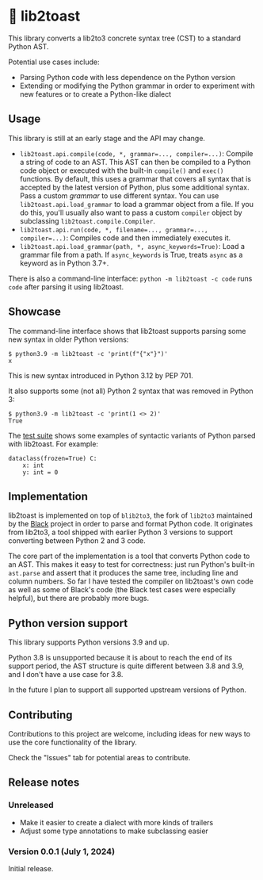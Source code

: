 # 🍞 lib2toast

This library converts a lib2to3 concrete syntax tree (CST) to a
standard Python AST.

Potential use cases include:

- Parsing Python code with less dependence on the Python version
- Extending or modifying the Python grammar in order to experiment
  with new features or to create a Python-like dialect

## Usage

This library is still at an early stage and the API may change.

- `lib2toast.api.compile(code, *, grammar=..., compiler=...)`: Compile
  a string of code to an AST. This AST can then be compiled to a Python
  code object or executed with the built-in `compile()` and `exec()` functions.
  By default, this uses a grammar that covers all syntax that is accepted
  by the latest version of Python, plus some additional syntax. Pass a custom
  _grammar_ to use different syntax. You can use `lib2toast.api.load_grammar` to
  load a grammar object from a file. If you do this, you'll usually also want
  to pass a custom `compiler` object by subclassing `lib2toast.compile.Compiler`.
- `lib2toast.api.run(code, *, filename=..., grammar=..., compiler=...)`: Compiles
  code and then immediately executes it.
- `lib2toast.api.load_grammar(path, *, async_keywords=True)`: Load a grammar
  file from a path. If `async_keywords` is True, treats `async` as a keyword
  as in Python 3.7+.

There is also a command-line interface: `python -m lib2toast -c code` runs
`code` after parsing it using lib2toast.

## Showcase

The command-line interface shows that lib2toast supports parsing some new syntax
in older Python versions:

```
$ python3.9 -m lib2toast -c 'print(f"{"x"}")'
x
```

This is new syntax introduced in Python 3.12 by PEP 701.

It also supports some (not all) Python 2 syntax that was removed in Python 3:

```
$ python3.9 -m lib2toast -c 'print(1 <> 2)'
True
```

The [test suite](./tests/test_custom_grammar.py) shows some examples of syntactic
variants of Python parsed with lib2toast. For example:

```
dataclass(frozen=True) C:
    x: int
    y: int = 0
```

## Implementation

lib2toast is implemented on top of `blib2to3`, the fork of `lib2to3` maintained
by the [Black](https://github.com/psf/black) project in order to parse and format
Python code. It originates from lib2to3, a tool shipped with earlier Python 3 versions
to support converting between Python 2 and 3 code.

The core part of the implementation is a tool that converts Python code to an
AST. This makes it easy to test for correctness: just run Python's built-in
`ast.parse` and assert that it produces the same tree, including line and
column numbers. So far I have tested the compiler on lib2toast's own code
as well as some of Black's code (the Black test cases were especially helpful),
but there are probably more bugs.

## Python version support

This library supports Python versions 3.9 and up.

Python 3.8 is unsupported because it is about to reach the end of its
support period, the AST structure is quite different between 3.8 and 3.9,
and I don't have a use case for 3.8.

In the future I plan to support all supported upstream versions of Python.

## Contributing

Contributions to this project are welcome, including ideas for new ways to
use the core functionality of the library.

Check the "Issues" tab for potential areas to contribute.

## Release notes

### Unreleased

- Make it easier to create a dialect with more kinds of trailers
- Adjust some type annotations to make subclassing easier

### Version 0.0.1 (July 1, 2024)

Initial release.

